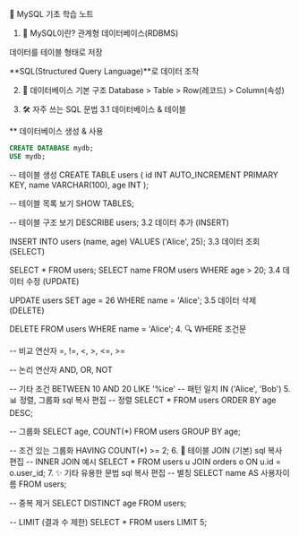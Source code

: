 🌱 MySQL 기초 학습 노트
1. 📘 MySQL이란?
관계형 데이터베이스(RDBMS)

데이터를 테이블 형태로 저장

**SQL(Structured Query Language)**로 데이터 조작

2. 🧱 데이터베이스 기본 구조
Database > Table > Row(레코드) > Column(속성)

4. 🛠️ 자주 쓰는 SQL 문법
3.1 데이터베이스 & 테이블

** 데이터베이스 생성 & 사용
```sql
CREATE DATABASE mydb;
USE mydb;
```

-- 테이블 생성
CREATE TABLE users (
    id INT AUTO_INCREMENT PRIMARY KEY,
    name VARCHAR(100),
    age INT
);

-- 테이블 목록 보기
SHOW TABLES;

-- 테이블 구조 보기
DESCRIBE users;
3.2 데이터 추가 (INSERT)


INSERT INTO users (name, age) VALUES ('Alice', 25);
3.3 데이터 조회 (SELECT)


SELECT * FROM users;
SELECT name FROM users WHERE age > 20;
3.4 데이터 수정 (UPDATE)

UPDATE users SET age = 26 WHERE name = 'Alice';
3.5 데이터 삭제 (DELETE)

DELETE FROM users WHERE name = 'Alice';
4. 🔍 WHERE 조건문

-- 비교 연산자
=, !=, <, >, <=, >=

-- 논리 연산자
AND, OR, NOT

-- 기타 조건
BETWEEN 10 AND 20
LIKE '%ice'  -- 패턴 일치
IN ('Alice', 'Bob')
5. 📊 정렬, 그룹화
sql
복사
편집
-- 정렬
SELECT * FROM users ORDER BY age DESC;

-- 그룹화
SELECT age, COUNT(*) FROM users GROUP BY age;

-- 조건 있는 그룹화
HAVING COUNT(*) >= 2;
6. 🔗 테이블 JOIN (기본)
sql
복사
편집
-- INNER JOIN 예시
SELECT *
FROM users u
JOIN orders o ON u.id = o.user_id;
7. ✨ 기타 유용한 문법
sql
복사
편집
-- 별칭
SELECT name AS 사용자이름 FROM users;

-- 중복 제거
SELECT DISTINCT age FROM users;

-- LIMIT (결과 수 제한)
SELECT * FROM users LIMIT 5;
